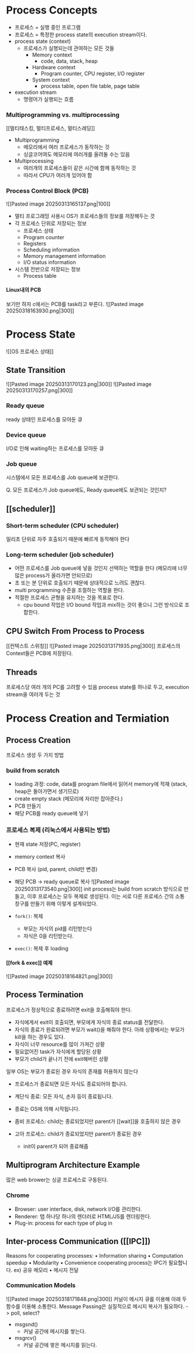 # Process Concepts
- 프로세스 = 실행 중인 프로그램
- 프로세스 = 특정한 process state의 execution stream이다.
- process state (context)
	- 프로세스가 실행되는데 관여하는 모든 것들
		- Memory context
			- code, data, stack, heap
		- Hardware context
			- Program counter, CPU register, I/O register
		- System context
			- process table, open file table, page table
- execution stream
	- 명령어가 실행되는 흐름
### Multiprogramming vs. multiprocessing
[[멀티태스킹, 멀티프로세스, 멀티스레딩]]
- Multiprogramming
	- 메모리에서 여러 프로세스가 동작하는 것
	- 싱글코어여도 메모리에 여러개를 올려둘 수는 있음
- Multiprocessing
	- 여러개의 프로세스들이 같은 시간에 함께 동작하는 것
	- 따라서 CPU가 여러개 있어야 함
### Process Control Block (PCB)
![[Pasted image 20250313165137.png|100]]
- 멀티 프로그래밍 사용시 OS가 프로세스들의 정보를 저장해두는 것
- 각 프로세스 단위로 저장되는 정보
	- 프로세스 상태
	- Program counter
	- Registers
	- Scheduling information
	- Memory management information
	- I/O status information
- 시스템 전반으로 저장되는 정보
	- Process table
#### Linux내의 PCB
보기만 하자 c에서는 PCB를 task라고 부른다.
![[Pasted image 20250318163930.png|300]]
# Process State
![[OS 프로세스 상태]]
## State Transition
![[Pasted image 20250313170123.png|300]]
![[Pasted image 20250313170257.png|300]]
### Ready queue
ready 상태인 프로세스를 모아둔 큐
### Device queue
I/O로 인해 waiting하는 프로세스를 모아둔 큐
### Job queue
시스템에서 모든 프로세스를 Job queue에 보관한다.

Q. 모든 프로세스가 Job queue에도, Ready queue에도 보관되는 것인지?
## [[scheduler]]

### Short-term scheduler (CPU scheduler)
밀리초 단위로 자주 호출되기 때문에 빠르게 동작해야 한다
### Long-term scheduler (job scheduler)
- 어떤 프로세스를 Job queue에 넣을 것인지 선택하는 역할을 한다 (메모리에 너무 많은 process가 올라가면 안되므로)
- 초 또는 분 단위로 호출되기 때문에 상대적으로 느려도 괜찮다.
- multi programming 수준을 조절하는 역할을 한다.
- 적절한 프로세스 균형을 유지하는 것을 목표로 한다.
	- cpu bound 작업은 I/O bound 작업과 mix하는 것이 좋으니 그런 방식으로 조합한다.
## CPU Switch From Process to Process
[[컨텍스트 스위칭]]
![[Pasted image 20250313171935.png|300]]
프로세스의 Context들은 PCB에 저장된다.
## Threads
프로세스당 여러 개의 PC를 고려할 수 있음
process state를 하나로 두고, execution stream을 여러개 두는 것
# Process Creation and Termiation
## Process Creation
프로세스 생성 두 가지 방법
### build from scratch
- loading 과정: code, data를 program file에서 읽어서 memory에 적재 (stack, heap은 돌아가면서 생기므로)
- create empty stack (메모리에 자리만 잡아준다.)
- PCB 만들기
- 해당 PCB를 ready queue에 넣기
### 프로세스 복제 (리눅스에서 사용되는 방법)
- 현재 state 저장(PC, register)
- memory context 복사
- PCB 복사 (pid, parent, child만 변경)
- 해당 PCB -> ready queue로 복사
![[Pasted image 20250313173540.png|300]]
init process는 build from scratch 방식으로 만들고, 이후 프로세스는 모두 복제로 생성된다.
이는 서로 다른 프로세스 간의 소통 창구를 만들기 위해 이렇게 설계되었다.

- `fork()`: 복제
	- 부모는 자식의 pid를 리턴받는다
	- 자식은 0을 리턴받는다.
- `exec()`: 복제 후 loading
#### [[fork & exec]] 예제
![[Pasted image 20250318164821.png|300]]
## Process Termination
프로세스가 정상적으로 종료하려면 exit을 호출해줘야 한다.
- 자식에게서 exit이 호출되면, 부모에게 자식의 종료 status를 전달한다.
- 자식의 종료가 완료되려면 부모가 wait()을 해줘야 한다.
아래 상황에서는 부모가 kill을 하는 경우도 있다.
- 자식이 너무 resource를 많이 가져간 상황
- 필요없어진 task가 자식에게 할당된 상황
- 부모가 child가 끝나기 전에 exit해버린 상황

일부 OS는 부모가 종료된 경우 자식의 존재를 허용하지 않는다 
- 프로세스가 종료되면 모든 자식도 종료되어야 합니다.
- 계단식 종료: 모든 자식, 손자 등이 종료됩니다.
- 종료는 OS에 의해 시작됩니다.

- 좀비 프로세스: child는 종료되었지만 parent가 [[wait]]을 호출하지 않은 경우
- 고아 프로세스: child가 종료되었지만 parent가 종료된 경우
	- init이 parent가 되어 종료해줌

## Multiprogram Architecture Example
많은 web brower는 싱글 프로세스로 구동된다.
### Chrome
- Browser: user interface, disk, network I/O를 관리한다.
- Renderer: 탭 하나당 하나의 렌더러로 HTML/JS를 렌더링한다.
- Plug-in: process for each type of plug in
## Inter-process Communication ([[IPC]])
Reasons for cooperating processes:
• Information sharing
• Computation speedup
• Modularity
• Convenience
cooperating process는 IPC가 필요합니다. 
ex) 공유 메모리 • 메시지 전달
### Communication Models
![[Pasted image 20250318171848.png|300]]
커널이 메시지 큐를 이용해 아래 두 함수를 이용해 소통한다.
Message Passing은 실질적으로 메시지 복사가 필요하다. -> poll, select?
- msgsnd()
	- 커널 공간에 메시지를 쌓는다.
- msgrcv()
	- 커널 공간에 쌓은 메시지를 읽는다.

